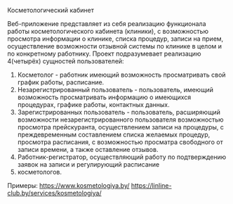 Косметологический кабинет

Веб-приложение представляет из себя реализацию функционала работы косметологического кабинета (клиники),
с возможностью просмотра информации о клинике, списка процедур, записи на прием, осуществление возможности
отзывной системы по клинике в целом и по конкретному работнику.
Проект подразумевает реализацию 4(четырёх) сущностей пользователей:
1) Косметолог - работник имеющий возможность просматривать свой график работы, расписание.
2) Незарегистрированный пользователь - пользователь, имеющий возможность просматривать информацию о имеющихся
процедурах, графике работы, контактных данных.
3) Зарегистрированных пользователь - пользователь, расширяющий возможности незарегистрированного пользователя
возможностью просмотра прейскуранта, осуществлением записи на процедуры, с преждевременным составлением списка
желаемых процедур, просмотра расписания, с возможностью просматра свободного от записи времени, а также 
оставление отзывов.
4) Работник-регистратор, осуществляющий работу по подтверждению заявок на записи и регулирующий расписание
5) косметологов.

Примеры: https://www.kosmetologiya.by/
        https://linline-club.by/services/kosmetologiya/